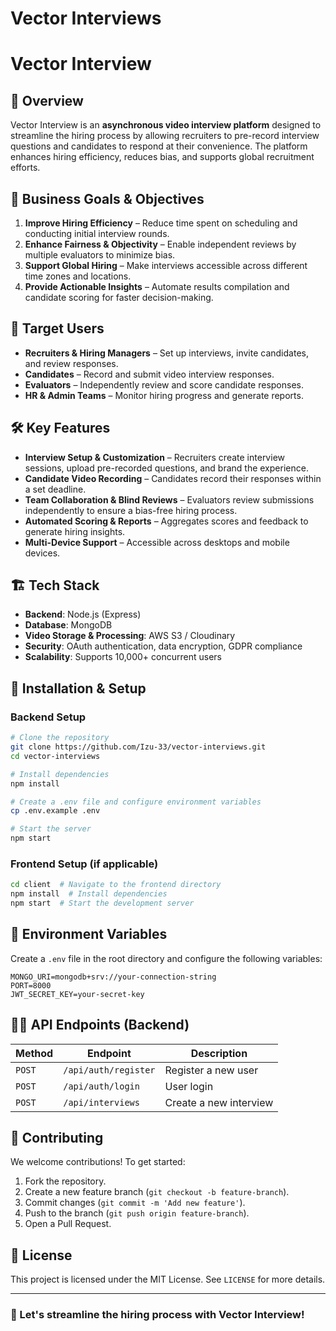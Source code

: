 # Vector Interviews

# Vector Interview

## 🚀 Overview
Vector Interview is an **asynchronous video interview platform** designed to streamline the hiring process by allowing recruiters to pre-record interview questions and candidates to respond at their convenience. The platform enhances hiring efficiency, reduces bias, and supports global recruitment efforts.

## 🎯 Business Goals & Objectives
1. **Improve Hiring Efficiency** – Reduce time spent on scheduling and conducting initial interview rounds.
2. **Enhance Fairness & Objectivity** – Enable independent reviews by multiple evaluators to minimize bias.
3. **Support Global Hiring** – Make interviews accessible across different time zones and locations.
4. **Provide Actionable Insights** – Automate results compilation and candidate scoring for faster decision-making.

## 👥 Target Users
- **Recruiters & Hiring Managers** – Set up interviews, invite candidates, and review responses.
- **Candidates** – Record and submit video interview responses.
- **Evaluators** – Independently review and score candidate responses.
- **HR & Admin Teams** – Monitor hiring progress and generate reports.

## 🛠 Key Features
- **Interview Setup & Customization** – Recruiters create interview sessions, upload pre-recorded questions, and brand the experience.
- **Candidate Video Recording** – Candidates record their responses within a set deadline.
- **Team Collaboration & Blind Reviews** – Evaluators review submissions independently to ensure a bias-free hiring process.
- **Automated Scoring & Reports** – Aggregates scores and feedback to generate hiring insights.
- **Multi-Device Support** – Accessible across desktops and mobile devices.

## 🏗 Tech Stack
- **Backend**: Node.js (Express)
- **Database**: MongoDB
- **Video Storage & Processing**: AWS S3 / Cloudinary
- **Security**: OAuth authentication, data encryption, GDPR compliance
- **Scalability**: Supports 10,000+ concurrent users


## 🔧 Installation & Setup
### **Backend Setup**
```sh
# Clone the repository
git clone https://github.com/Izu-33/vector-interviews.git
cd vector-interviews

# Install dependencies
npm install

# Create a .env file and configure environment variables
cp .env.example .env

# Start the server
npm start
```

### **Frontend Setup (if applicable)**
```sh
cd client  # Navigate to the frontend directory
npm install  # Install dependencies
npm start  # Start the development server
```

## 🔑 Environment Variables
Create a `.env` file in the root directory and configure the following variables:
```env
MONGO_URI=mongodb+srv://your-connection-string
PORT=8000
JWT_SECRET_KEY=your-secret-key
```

## 🧑‍💻 API Endpoints (Backend)
| Method | Endpoint | Description |
|--------|---------|-------------|
| `POST` | `/api/auth/register` | Register a new user |
| `POST` | `/api/auth/login` | User login |
| `POST` | `/api/interviews` | Create a new interview |

## 🚀 Contributing
We welcome contributions! To get started:
1. Fork the repository.
2. Create a new feature branch (`git checkout -b feature-branch`).
3. Commit changes (`git commit -m 'Add new feature'`).
4. Push to the branch (`git push origin feature-branch`).
5. Open a Pull Request.

## 📜 License
This project is licensed under the MIT License. See `LICENSE` for more details.

---
### 🚀 Let's streamline the hiring process with **Vector Interview!**


